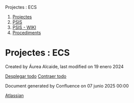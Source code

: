 Projectes : ECS  

1.  [Projectes](index.md)
2.  [PSIS](PSIS_24215797.md)
3.  [PSIS - WIKI](PSIS---WIKI_24215598.md)
4.  [Procediments](Procediments_24215610.md)

Projectes : ECS
===============

Created by Áurea Alcaide, last modified on 19 enero 2024

[Desplegar todo](#) [Contraer todo](#)

Document generated by Confluence on 07 junio 2025 00:00

[Atlassian](http://www.atlassian.com/)
